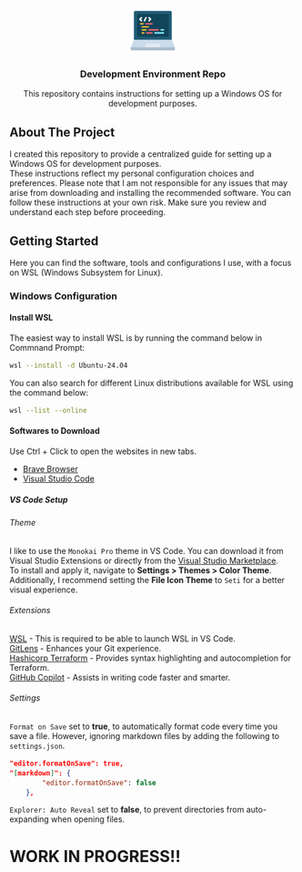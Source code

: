 <a id="readme-top"></a>

<!-- PROJECT LOGO -->
<br />
<div align="center">
  <a href="https://github.com/bfeliano/dev-environment">
    <img src="config/logo.png" width="80" height="80">
  </a>

  <h3 align="center">Development Environment Repo</h3>

  <p align="center">
    This repository contains instructions for setting up a Windows OS for development purposes.
  </p>
</div>

## About The Project

I created this repository to provide a centralized guide for setting
up a Windows OS for development purposes.  
These instructions reflect my personal configuration choices and
preferences. Please note that I am not responsible for any issues
that may arise from downloading and installing the recommended
software. You can follow these instructions at your own risk.
Make sure you review and understand each step before proceeding.

## Getting Started

Here you can find the software, tools and configurations I use, with a focus on WSL (Windows Subsystem for Linux).

### Windows Configuration

#### Install WSL

The easiest way to install WSL is by running the command below in Commnand Prompt: 
```sh
wsl --install -d Ubuntu-24.04
```

You can also search for different Linux distributions available for WSL using the command below:
```sh
wsl --list --online
```

#### Softwares to Download

Use Ctrl + Click to open the websites in new tabs.

* [Brave Browser](https://brave.com/download/)
* [Visual Studio Code](https://code.visualstudio.com/download)

##### VS Code Setup

###### Theme

I like to use the `Monokai Pro` theme in VS Code. You can download it from Visual Studio Extensions or directly from the [Visual Studio Marketplace](https://marketplace.visualstudio.com/items?itemName=monokai.theme-monokai-pro-vscode).  
To install and apply it, navigate to **Settings > Themes > Color Theme**.  
Additionally, I recommend setting the **File Icon Theme** to `Seti` for a better visual experience.

###### Extensions

[WSL](https://marketplace.visualstudio.com/items?itemName=ms-vscode-remote.remote-wsl) - This is required to be able to launch WSL in VS Code.  
[GitLens](https://marketplace.visualstudio.com/items?itemName=eamodio.gitlens) - Enhances your Git experience.  
[Hashicorp Terraform](https://marketplace.visualstudio.com/items?itemName=HashiCorp.terraform) - Provides syntax highlighting and autocompletion for Terraform.  
[GitHub Copilot](https://marketplace.visualstudio.com/items?itemName=GitHub.copilot) - Assists in writing code faster and smarter.  


###### Settings
`Format on Save` set to **true**, to automatically format code every time you save a file. However, ignoring markdown files by adding the following to `settings.json`.  
``` json
"editor.formatOnSave": true,
"[markdown]": {
        "editor.formatOnSave": false
    },
```

`Explorer: Auto Reveal` set to **false**, to prevent directories from auto-expanding when opening files.  

# WORK IN PROGRESS!!
